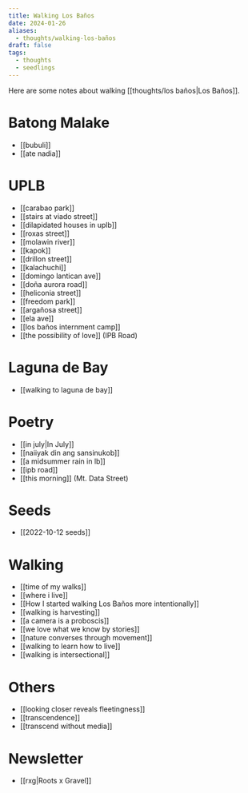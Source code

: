 ```yaml
---
title: Walking Los Baños
date: 2024-01-26
aliases:
  - thoughts/walking-los-baños
draft: false
tags:
  - thoughts
  - seedlings
---
```

Here are some notes about walking [[thoughts/los baños|Los Baños]].

# Batong Malake

- [[bubuli]]
- [[ate nadia]]

# UPLB

- [[carabao park]]
- [[stairs at viado street]]
- [[dilapidated houses in uplb]]
- [[roxas street]]
- [[molawin river]]
- [[kapok]]
- [[drillon street]]
- [[kalachuchi]]
- [[domingo lantican ave]]
- [[doña aurora road]]
- [[heliconia street]]
- [[freedom park]]
- [[argañosa street]]
- [[ela ave]]
- [[los baños internment camp]]
- [[the possibility of love]] (IPB Road)

# Laguna de Bay

- [[walking to laguna de bay]]

# Poetry

- [[in july|In July]]
- [[naiiyak din ang sansinukob]]
- [[a midsummer rain in lb]]
- [[ipb road]]
- [[this morning]] (Mt. Data Street)

# Seeds

- [[2022-10-12 seeds]]

# Walking

- [[time of my walks]]
- [[where i live]]
- [[How I started walking Los Baños more intentionally]]
- [[walking is harvesting]]
- [[a camera is a proboscis]]
- [[we love what we know by stories]]
- [[nature converses through movement]]
- [[walking to learn how to live]]
- [[walking is intersectional]]

# Others

- [[looking closer reveals fleetingness]]
- [[transcendence]]
- [[transcend without media]]

# Newsletter

- [[rxg|Roots x Gravel]]

